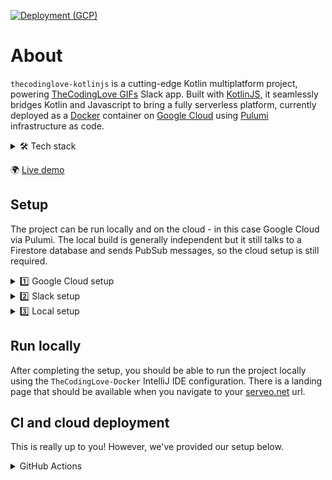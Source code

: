 [![Deployment (GCP)](https://github.com/gchristov/thecodinglove-kotlinjs/actions/workflows/deploy.yml/badge.svg)](https://github.com/gchristov/thecodinglove-kotlinjs/actions/workflows/deploy.yml)

# About

`thecodinglove-kotlinjs` is a cutting-edge Kotlin multiplatform project, powering [TheCodingLove GIFs](https://slack.com/apps/AFNEWBNFN) Slack app. Built with [KotlinJS](https://kotlinlang.org/docs/js-overview.html), it seamlessly bridges Kotlin and Javascript to bring a fully serverless platform, currently deployed as a [Docker](https://www.docker.com/) container on [Google Cloud](https://cloud.google.com/run) using [Pulumi](https://www.pulumi.com/) infrastructure as code.

<details>
  <summary>🛠 Tech stack</summary>

- [KotlinJS](https://kotlinlang.org/docs/js-overview.html) - NodeJS transpiling
- [PubSub](https://cloud.google.com/pubsub) - event-driven messaging
- [Firestore](https://firebase.google.com/docs/firestore) - NoSQL database
- [Docker](https://www.docker.com/) - containerised deployment
- [Cloud Run](https://cloud.google.com/run) - serverless deployment of containers
- [Cloud Scheduler](https://cloud.google.com/scheduler) - cron jobs
- [GitHub Actions](https://github.com/features/actions) - CI automation
- [Pulumi](https://www.pulumi.com/) - infrastructure as code
- [nginx](https://nginx.org/) - API reverse proxy
</details>

🌍 [Live demo](https://thecodinglove.crowdstandout.com)

## Setup

The project can be run locally and on the cloud - in this case Google Cloud via Pulumi. The local build is generally independent but it still talks to a Firestore database and sends PubSub messages, so the cloud setup is still required.

<details>
  <summary>1️⃣ Google Cloud setup</summary>

1. Create a new Google Cloud project.
2. Create a Service Account for the infrastructure as code setup with the following roles:
   - `Artifact Registry Administrator`
   - `Firebase Admin`
   - `Service Account User`
   - `Service Usage Admin`
   - `Pub/Sub Admin`
   - `Cloud Scheduler Admin`
   - (Optional) If you're specifying a custom domain mapping, as we are, [verify domain ownership and add your service account as owner](https://search.google.com/search-console).
3. Export a JSON API key for your Service Account and call it `credentials-gcp-infra.json`.
4. [Signup and Install Pulumi](https://www.pulumi.com/docs/clouds/gcp/get-started/begin/#install-pulumi).
5. Create a Pulumi access token and login locally using `pulumi login`.
6. Create a new empty folder under the root of the project, called `infra` and `cd` into it.
7. Create an empty Pulumi project with no resources using the `pulumi new` command and follow the instructions:
   - you can use the prompt `Empty project with no resources` for Pulumi AI
   - you can use `prod` as your stack name
8. Replace the created `Pulumi.yaml` file with the one from the existing `pulumi` folder, preserving the original `name` and paste the Service Account JSON API key file there too.
9. Setup Pulumi with your Google Cloud project ID and credentials:
   - `pulumi config set gcp:credentials credentials-gcp-infra.json`
   - `pulumi config set gcp:project GCP_PROJECT_ID`
10. Run `pulumi up` to automatically create the required project infrastructure.
11. Find your new `firebase-adminsdk` Service Account and give it the following additional roles:
   - `Pub/Sub Publisher`, for publishing messages to PubSub topics
12. Export a JSON API key for your `firebase-adminsdk` Service Account and call it `credentials-gcp-app.json` - the app will need it later.
</details>

<details>
  <summary>2️⃣ Slack setup</summary>

The project powers an [existing Slack app](https://slack.com/apps/AFNEWBNFN), so you'll need one in order to run it. 

1. Create a new Slack app.
2. You will need an SSH tunnel to your localhost for Slack's APIs. You can use [serveo.net](http://serveo.net) for free and configure it with this command `ssh -R YOUR_DOMAIN.serveo.net:80:localhost:3000 serveo.net`.
3. Point the following Slack features to the relevant project APIs that know how to respond to them using the url you used for [serveo.net](http://serveo.net):
   - [Slash commands](https://api.slack.com/slash-commands) -> `YOUR_DOMAIN.serveo.net/api/slack/slash`
   - [OAuth](https://api.slack.com/authentication/oauth-v2) -> `YOUR_DOMAIN.serveo.net/api/slack/auth`
   - [Events](http://api.slack.com/events-api) -> `YOUR_DOMAIN.serveo.net/api/slack/event`
   - [Interactivity](https://api.slack.com/messaging/interactivity) -> `YOUR_DOMAIN.serveo.net/api/slack/interactivity`
4. Note down your `Slack Client ID`, `Secret` and `Signing Secret`.
</details>

<details>
  <summary>3️⃣ Local setup</summary>

1. [Install Docker Desktop](https://docs.docker.com/get-started/) and start it up. No additional configuration is required as the project uses Docker Compose to run locally. Checkout the `docker` folder for the setup.
2. [Install IntelliJ](https://www.jetbrains.com/help/idea/installation-guide.html). This project has been tested with `IntelliJ IDEA 2023.2.5`.
3. Clone the repository and open the project with IntelliJ.
4. Create a Slack channel to receive server error messages and monitoring updates. The project is configured to post all unhandled `Throwable`s to that channel. We use the [Incoming Webhooks](https://slack.com/apps/A0F7XDUAZ-incoming-webhooks) app.
5. Create a `env.properties` file at the root of the project with the following contents:
```
SLACK_SIGNING_SECRET=YOUR_SLACK_SIGNING_SECRET
SLACK_REQUEST_VERIFICATION_ENABLED=true|false
SLACK_CLIENT_ID=YOUR_SLACK_CLIENT_ID
SLACK_CLIENT_SECRET=YOUR_SLACK_CLIENT_SECRET
SLACK_INTERACTIVITY_PUBSUB_TOPIC=TOPIC_NAME
SLACK_SLASH_COMMAND_PUBSUB_TOPIC=TOPIC_NAME
SLACK_MONITORING_URL=YOUR_SLACK_MONITORING_URL
SEARCH_PRELOAD_PUBSUB_TOPIC=TOPIC_NAME
```
6. Copy the `credentials-gcp-app.json` Service Account JSON API key to the `app-service` folder.
</details>

## Run locally

After completing the setup, you should be able to run the project locally using the `TheCodingLove-Docker` IntelliJ IDE configuration. There is a landing page that should be available when you navigate to your [serveo.net](http://serveo.net) url.

## CI and cloud deployment

This is really up to you! However, we've provided our setup below.

<details>
  <summary>GitHub Actions</summary>

The project is configured to build with [GitHub Actions](https://github.com/features/actions). Checkout the `.github` folder for the workflows. Follow these steps to configure the CI environment:

1. Add your Pulumi access token as a [GitHub encrypted secret](https://docs.github.com/actions/automating-your-workflow-with-github-actions/creating-and-using-encrypted-secrets) with the name `PULUMI_ACCESS_TOKEN`.
2. Each of the variables defined in `env.properties` above should be exposed as GitHub encrypted secrets under the same names.
3. Add an additional `GCP_SA_KEY_INFRA` GitHub encrypted secret, containing the raw JSON API key for the above infrastructure as code Service Account.
4. Add an additional `GCP_SA_KEY_APP` GitHub encrypted secret, containing the raw JSON API key for the `firebase-adminsdk` Service Account.
5. (Optional) Install the [Pulumi GitHub app](https://www.pulumi.com/docs/using-pulumi/continuous-delivery/github-app/) to get automated summaries of your infrastructure as code changes directly on your PR.

Once this is done:
   - opening pull requests against the repo will trigger build/test checks as well as infrastructure changes preview
   - merging pull requests to the main branch deploys the app and any infrastructure changes to Google Cloud
</details>
